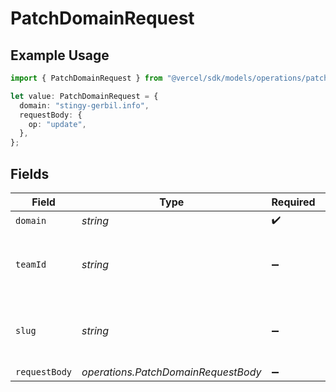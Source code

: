 # PatchDomainRequest

## Example Usage

```typescript
import { PatchDomainRequest } from "@vercel/sdk/models/operations/patchdomain.js";

let value: PatchDomainRequest = {
  domain: "stingy-gerbil.info",
  requestBody: {
    op: "update",
  },
};
```

## Fields

| Field                                                    | Type                                                     | Required                                                 | Description                                              |
| -------------------------------------------------------- | -------------------------------------------------------- | -------------------------------------------------------- | -------------------------------------------------------- |
| `domain`                                                 | *string*                                                 | :heavy_check_mark:                                       | N/A                                                      |
| `teamId`                                                 | *string*                                                 | :heavy_minus_sign:                                       | The Team identifier to perform the request on behalf of. |
| `slug`                                                   | *string*                                                 | :heavy_minus_sign:                                       | The Team slug to perform the request on behalf of.       |
| `requestBody`                                            | *operations.PatchDomainRequestBody*                      | :heavy_minus_sign:                                       | N/A                                                      |